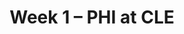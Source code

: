 ---
layout: game
title: Week 1 – PHI at CLE
season: 2012
game_id: 2012_01_PHI_CLE
away_team: PHI
home_team: CLE
---